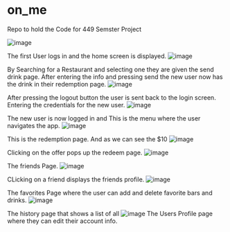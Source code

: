 # on_me
Repo to hold the Code for 449 Semster Project

![image](https://user-images.githubusercontent.com/27305718/81503861-954aed80-92ab-11ea-8c33-e3b64437c549.png)

The first User logs in and the home screen is displayed.
![image](https://user-images.githubusercontent.com/27305718/81503902-ccb99a00-92ab-11ea-896e-094ffff18674.png)

By Searching for a Restaurant and selecting one they are given the send drink page. After entering the info and pressing send the new user now has the drink in their redemption page. 
![image](https://user-images.githubusercontent.com/27305718/81503917-e2c75a80-92ab-11ea-9b90-7806e91889ab.png)

After pressing the logout button the user is sent back to the login screen. Entering the credentials for the new user. 
![image](https://user-images.githubusercontent.com/27305718/81503991-76009000-92ac-11ea-8a2a-d7c52c6b1ead.png)

The new user is now logged in and This is the menu where the user navigates the app. 
![image](https://user-images.githubusercontent.com/27305718/81503981-5e290c00-92ac-11ea-836b-8e0c3d80c79a.png)

This is the redemption page. And as we can see the $10
![image](https://user-images.githubusercontent.com/27305718/81504103-0b9c1f80-92ad-11ea-8264-9ed75452a147.png)

Clicking on the offer pops up the redeem page. 
![image](https://user-images.githubusercontent.com/27305718/81504154-43a36280-92ad-11ea-9a93-4564b0398dbf.png)

The friends Page. 
![image](https://user-images.githubusercontent.com/27305718/81504194-7ea59600-92ad-11ea-95f1-8d3a639ca6d3.png)

CLicking on a friend displays the friends profile. 
![image](https://user-images.githubusercontent.com/27305718/81504216-97ae4700-92ad-11ea-9b62-e10a0a1622e9.png)

The favorites Page where the user can add and delete favorite bars and drinks. 
![image](https://user-images.githubusercontent.com/27305718/81504288-04c1dc80-92ae-11ea-8180-dc172517b409.png)

The history page that shows a list of all 
![image](https://user-images.githubusercontent.com/27305718/81504346-42266a00-92ae-11ea-9651-1991545752bb.png)
The Users Profile page where they can edit their account info.

